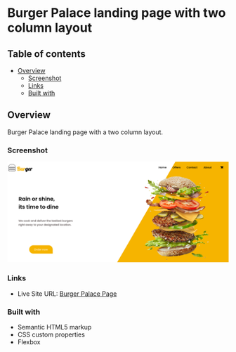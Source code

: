 # Burger Palace landing page with two column layout

## Table of contents

- [Overview](#overview)
  - [Screenshot](#screenshot)
  - [Links](#links)
  - [Built with](#built-with)



## Overview

 Burger Palace landing page with a two column layout.

### Screenshot

![Website screenshot](./img/scrot.png)

### Links

- Live Site URL: [Burger Palace Page](https://90150n.github.io/burgerPalaceLanding/)

### Built with

- Semantic HTML5 markup
- CSS custom properties
- Flexbox


